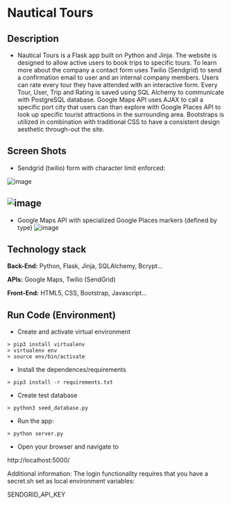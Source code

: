 # Nautical Tours


## Description
- Nautical Tours is a Flask app built on Python and Jinja. The website is designed to allow active users to book trips to specific tours. To learn more about the company a contact form uses Twilio (Sendgrid) to send a confirmation email to user and an internal company members. Users can rate every tour they have attended with an interactive form.  Every Tour, User, Trip and Rating is saved using SQL Alchemy to communicate with PostgreSQL database. Google Maps API uses AJAX to call a specific port city that users can than explore with Google Places API to look up specific tourist attractions in the surrounding area. Bootstraps is utilized in combination with traditional CSS to have a consistent design aesthetic through-out the site.

## Screen Shots
- Sendgrid (twilio) form with character limit enforced:

![image](https://user-images.githubusercontent.com/112737682/220435463-ef5e1079-a937-46cf-a6c5-e657cb83c128.png)

![image](https://user-images.githubusercontent.com/112737682/221693842-5dc611fe-0515-472e-b462-92e39d30ab8a.png)
-


- Google Maps API with specialized Google Places markers (defined by type)
![image](https://user-images.githubusercontent.com/112737682/221691955-49a15cba-63af-4b50-8e48-14158c66bd22.png)


## Technology stack
**Back-End:** Python, Flask, Jinja, SQLAlchemy, Bcrypt...

**APIs:** Google Maps, Twilio (SendGrid)

**Front-End:** HTML5, CSS, Bootstrap, Javascript...

## Run Code (Environment)

- Create and activate virtual environment 
 ```
> pip3 install virtualenv
> virtualenv env
> source env/bin/activate
```

- Install the dependences/requirements
```
> pip3 install -r requirements.txt
```


- Create test database
```
> python3 seed_database.py
```

- Run the app:
```
> python server.py
```

- Open your browser and navigate to

http://localhost:5000/

Additional information: The login functionality requires that you have a secret.sh set as local environment variables:

SENDGRID_API_KEY


